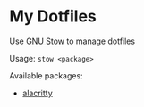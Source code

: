 # My Dotfiles

Use [GNU Stow](https://www.gnu.org/software/stow/) to manage dotfiles

Usage:
`stow <package>`

Available packages:
* [alacritty](https://alacritty.org)

